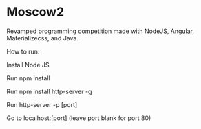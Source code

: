 # Moscow2
Revamped programming competition made with NodeJS, Angular, Materializecss, and Java.

How to run:

Install Node JS

Run npm install

Run npm install http-server -g

Run http-server -p [port]

Go to localhost:[port] (leave port blank for port 80)
